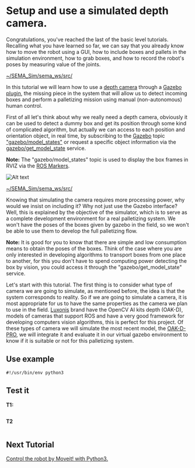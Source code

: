 # Setup and use a simulated depth camera.
Congratulations, you've reached the last of the basic level tutorials. Recalling what you have learned so far, we can say that you already know how to move the robot using a GUI, how to include boxes and pallets in the simulation environment, how to grab boxes, and how to record the robot's poses by measuring value of the joints.


[~/SEMA_Sim/sema_ws/src/]()


In this tutorial we will learn how to use a [depth camera](https://thesweetcamera.com/what-is-depth-camera/) through a [Gazebo plugin](https://classic.gazebosim.org/tutorials?tut=ros_gzplugins), the missing piece in the system that will allow us to detect incoming boxes and perform a palletizing mission using manual (non-autonomous) human control.

First of all let's think about why we really need a depth camera, obviously it can be used to detect a dummy box and get its position through some kind of complicated algorithm, but actually we can access to each position and orientation object, in real time, by subscribing to the [Gazebo](http://wiki.ros.org/gazebo) topic ["gazebo/model_states"](http://docs.ros.org/en/api/gazebo_msgs/html/msg/ModelStates.html) or request a specific object information via the [gazebo/get_model_state](http://docs.ros.org/en/api/gazebo_msgs/html/srv/GetModelState.html) service.

**Note:** The "gazebo/model_states" topic is used to display the box frames in RVIZ via the [ROS Markers](http://wiki.ros.org/rviz/DisplayTypes/Marker).

![Alt text](/imgs/.png)

[~/SEMA_Sim/sema_ws/src/](https://github.com/MonkyDCristian/SEMA_Sim/blob/main/sema_ws/src/sema_gzsim/node/publish_markers.py)

Knowing that simulating the camera requires more processing power, why would we insist on including it? Why not just use the Gazebo interface?
Well, this is explained by the objective of the simulator, which is to serve as a complete development environment for a real palletizing system. We won't have the poses of the boxes given by gazebo in the field, so we won't be able to use them to develop the full palletizing flow.

**Note:** It is good for you to know that there are simple and low consumption means to obtain the poses of the boxes. Think of the case where you are only interested in developing algorithms to transport boxes from one place to another, for this you don't have to spend computing power detecting the box by vision, you could access it through the "gazebo/get_model_state" service.

Let's start with this tutorial. The first thing is to consider what type of camera we are going to simulate, as mentioned before, the idea is that the system corresponds to reality. So if we are going to simulate a camera, it is most appropriate for us to have the same properties as the camera we plan to use in the field. [Luxonis](https://shop.luxonis.com/) brand have the OpenCV AI kits depth (OAK-D), models of cameras that support ROS and have a very good framework for developing computers vision algorithms, this is perfect for this project. Of these types of camera we will simulate the most recent model, the [OAK-D-PRO](https://shop.luxonis.com/collections/usb/products/oak-d-pro), we will integrate it and evaluate it in our virtual gazebo environment to know if it is suitable or not for this palletizing system.


## Use example

```
#!/usr/bin/env python3
```

## Test it
**T1:**
```

```
**T2**
```

```

## Next Tutorial 
[Control the robot by Moveit! with Python3.](https://github.com/MonkyDCristian/SEMA_Sim/blob/ROS-focus-develop/documentation/moveit.md)
